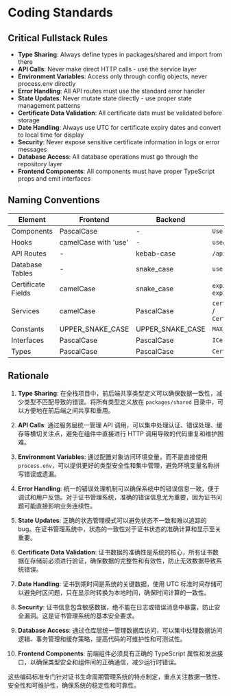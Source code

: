 # Coding Standards

## Critical Fullstack Rules

- **Type Sharing**: Always define types in packages/shared and import from there
- **API Calls**: Never make direct HTTP calls - use the service layer
- **Environment Variables**: Access only through config objects, never process.env directly
- **Error Handling**: All API routes must use the standard error handler
- **State Updates**: Never mutate state directly - use proper state management patterns
- **Certificate Data Validation**: All certificate data must be validated before storage
- **Date Handling**: Always use UTC for certificate expiry dates and convert to local time for display
- **Security**: Never expose sensitive certificate information in logs or error messages
- **Database Access**: All database operations must go through the repository layer
- **Frontend Components**: All components must have proper TypeScript props and emit interfaces

## Naming Conventions

| Element | Frontend | Backend | Example |
|---------|----------|---------|---------|
| Components | PascalCase | - | `UserProfile.tsx` |
| Hooks | camelCase with 'use' | - | `useAuth.ts` |
| API Routes | - | kebab-case | `/api/user-profile` |
| Database Tables | - | snake_case | `user_profiles` |
| Certificate Fields | camelCase | snake_case | `expiryDate` / `expiry_date` |
| Services | camelCase | PascalCase | `certificateService` / `CertificateService` |
| Constants | UPPER_SNAKE_CASE | UPPER_SNAKE_CASE | `MAX_CERTIFICATES` |
| Interfaces | PascalCase | PascalCase | `ICertificate` |
| Types | PascalCase | PascalCase | `CertificateStatus` |

## Rationale

1. **Type Sharing**: 在全栈项目中，前后端共享类型定义可以确保数据一致性，减少类型不匹配导致的错误。将所有类型定义放在 `packages/shared` 目录中，可以方便地在前后端之间共享和重用。

2. **API Calls**: 通过服务层统一管理 API 调用，可以集中处理认证、错误处理、缓存等横切关注点，避免在组件中直接进行 HTTP 调用导致的代码重复和维护困难。

3. **Environment Variables**: 通过配置对象访问环境变量，而不是直接使用 `process.env`，可以提供更好的类型安全性和集中管理，避免环境变量名称拼写错误或遗漏。

4. **Error Handling**: 统一的错误处理机制可以确保系统中的错误信息一致，便于调试和用户反馈。对于证书管理系统，准确的错误信息尤为重要，因为证书问题可能直接影响业务连续性。

5. **State Updates**: 正确的状态管理模式可以避免状态不一致和难以追踪的 bug。在证书管理系统中，状态的一致性对于证书状态的准确计算和显示至关重要。

6. **Certificate Data Validation**: 证书数据的准确性是系统的核心，所有证书数据在存储前必须进行验证，确保数据的完整性和有效性，防止无效数据导致系统错误。

7. **Date Handling**: 证书到期时间是系统的关键数据，使用 UTC 标准时间存储可以避免时区问题，只在显示时转换为本地时间，确保时间计算的一致性。

8. **Security**: 证书信息包含敏感数据，绝不能在日志或错误消息中暴露，防止安全漏洞。这是证书管理系统的基本安全要求。

9. **Database Access**: 通过仓库层统一管理数据库访问，可以集中处理数据访问逻辑、事务管理和缓存策略，提高代码的可维护性和可测试性。

10. **Frontend Components**: 前端组件必须具有正确的 TypeScript 属性和发出接口，以确保类型安全和组件间的正确通信，减少运行时错误。

这些编码标准专门针对证书生命周期管理系统的特点制定，重点关注数据一致性、安全性和可维护性，确保系统的稳定性和可靠性。